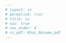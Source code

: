 ```yaml
---
# layout: cv
# permalink: /cv/
# title: cv
# nav: true
# nav_order: 4
# cv_pdf: Khai_Resume.pdf
---
```

